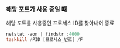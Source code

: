 ### 해당 포트가 사용 중일 떄
해당 포트를 사용중인 프로세스 ID를 찾아내어 종료
```powershell
netstat -aon | findstr :4000
taskkill /PID [프로세스_번호] /F
```